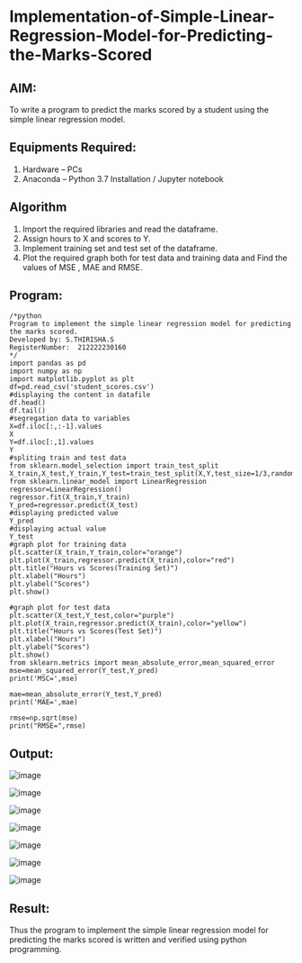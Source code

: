 # Implementation-of-Simple-Linear-Regression-Model-for-Predicting-the-Marks-Scored

## AIM:
To write a program to predict the marks scored by a student using the simple linear regression model.

## Equipments Required:
1. Hardware – PCs
2. Anaconda – Python 3.7 Installation / Jupyter notebook

## Algorithm
1. Import the required libraries and read the dataframe.
2. Assign hours to X and scores to Y.
3. Implement training set and test set of the dataframe.
4. Plot the required graph both for test data and training data and Find the values of MSE , MAE and RMSE.

## Program:
```
/*python
Program to implement the simple linear regression model for predicting the marks scored.
Developed by: S.THIRISHA.S
RegisterNumber:  212222230160
*/
import pandas as pd
import numpy as np
import matplotlib.pyplot as plt
df=pd.read_csv('student_scores.csv')
#displaying the content in datafile
df.head()
df.tail()
#segregation data to variables
X=df.iloc[:,:-1].values
X
Y=df.iloc[:,1].values
Y
#spliting train and test data
from sklearn.model_selection import train_test_split
X_train,X_test,Y_train,Y_test=train_test_split(X,Y,test_size=1/3,random_state=0)
from sklearn.linear_model import LinearRegression
regressor=LinearRegression()
regressor.fit(X_train,Y_train)
Y_pred=regressor.predict(X_test)
#displaying predicted value
Y_pred
#displaying actual value
Y_test
#graph plot for training data
plt.scatter(X_train,Y_train,color="orange")
plt.plot(X_train,regressor.predict(X_train),color="red")
plt.title("Hours vs Scores(Training Set)")
plt.xlabel("Hours")
plt.ylabel("Scores")
plt.show()

#graph plot for test data
plt.scatter(X_test,Y_test,color="purple")
plt.plot(X_train,regressor.predict(X_train),color="yellow")
plt.title("Hours vs Scores(Test Set)")
plt.xlabel("Hours")
plt.ylabel("Scores")
plt.show()
from sklearn.metrics import mean_absolute_error,mean_squared_error
mse=mean_squared_error(Y_test,Y_pred)
print('MSC=',mse)

mae=mean_absolute_error(Y_test,Y_pred)
print('MAE=',mae)

rmse=np.sqrt(mse)
print("RMSE=",rmse)
```

## Output:
![image](https://github.com/Harish2404lll/Implementation-of-Simple-Linear-Regression-Model-for-Predicting-the-Marks-Scored/assets/141472096/82c171fd-a331-4bc4-83b4-beb5893e0239)

![image](https://github.com/Harish2404lll/Implementation-of-Simple-Linear-Regression-Model-for-Predicting-the-Marks-Scored/assets/141472096/71bb664f-a76a-4419-9ea4-887dd625268d)

![image](https://github.com/Harish2404lll/Implementation-of-Simple-Linear-Regression-Model-for-Predicting-the-Marks-Scored/assets/141472096/832c21f5-6c17-4971-805d-09f634788907)

![image](https://github.com/Harish2404lll/Implementation-of-Simple-Linear-Regression-Model-for-Predicting-the-Marks-Scored/assets/141472096/4e91b9b3-adce-4621-8ac1-c06e9c133504)

![image](https://github.com/Harish2404lll/Implementation-of-Simple-Linear-Regression-Model-for-Predicting-the-Marks-Scored/assets/141472096/c9b33cd6-15e7-45c6-8e76-5e5e7854178c)

![image](https://github.com/Harish2404lll/Implementation-of-Simple-Linear-Regression-Model-for-Predicting-the-Marks-Scored/assets/141472096/6acfcd29-e767-489f-b539-0ef499dddbef)

![image](https://github.com/Harish2404lll/Implementation-of-Simple-Linear-Regression-Model-for-Predicting-the-Marks-Scored/assets/141472096/55673e75-0b52-4451-84b4-58dfce721b6b)

## Result:
Thus the program to implement the simple linear regression model for predicting the marks scored is written and verified using python programming.
